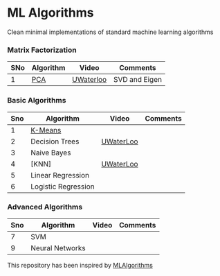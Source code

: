 # ML Algorithms
Clean minimal implementations of standard machine learning algorithms

### Matrix Factorization

SNo | Algorithm | Video | Comments
--- | --- | --- | ---
1 | [PCA](https://github.com/krishnakalyan3/ML-Algorithms/blob/master/src/algorithms/pca.py) | [UWaterloo](https://www.youtube.com/watch?v=L-pQtGm3VS8&list=PLehuLRPyt1HzQoXEhtNuYTmd0aNQvtyAK) | SVD and Eigen

### Basic Algorithms

Sno | Algorithm | Video | Comments
--- | --- | --- | ---
1 | [K-Means](https://github.com/krishnakalyan3/ML-Algorithms/blob/master/src/clustering/kmeans.py) |
2 | Decision Trees | [UWaterLoo](https://www.youtube.com/watch?v=JG3MPLlyOJg&index=15&list=PLehuLRPyt1Hy-4ObWBK4Ab0xk97s6imfC)
3 | Naive Bayes |
4 | [KNN] | [UWaterLoo](https://www.youtube.com/watch?v=JG3MPLlyOJg&index=15&list=PLehuLRPyt1Hy-4ObWBK4Ab0xk97s6imfC)
5 | Linear Regression |
6 | Logistic Regression |



### Advanced Algorithms

Sno | Algorithm | Video | Comments
--- | --- | --- | ---
7 | SVM |
9 | Neural Networks |

This repository has been inspired by [MLAlgorithms](https://github.com/rushter/MLAlgorithms)